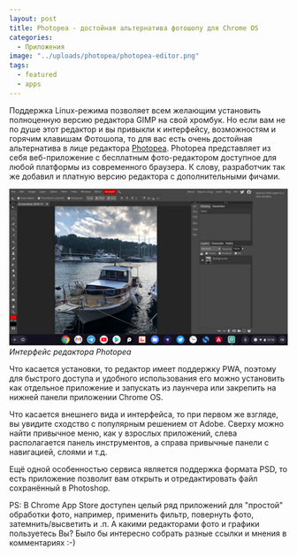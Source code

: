 ```yaml
---
layout: post
title: Photopea - достойная альтернатива фотошопу для Chrome OS
categories:
  - Приложения
image: "../uploads/photopea/photopea-editor.png"
tags:
  - featured
  - apps
---
```


Поддержка Linux-режима позволяет всем желающим установить полноценную версию редактора GIMP на свой хромбук. Но если вам не по душе этот редактор и вы привыкли к интерфейсу, возможностям и горячим клавишам Фотошопа, то для вас есть очень достойная альтернатива в лице редактора [Photopea](https://www.photopea.com/). Photopea представляет из себя веб-приложение с бесплатным фото-редактором доступное для любой платформы из современного браузера. К слову, разработчик так же добавил и платную версию редактора с дополнительными фичами.

![Photopea - фото редактор](../uploads/photopea/photopea-editor.png "Photopea - фото редактор")
_Интерфейс редактора Photopea_

Что касается установки, то редактор имеет поддержку PWA, поэтому для быстрого доступа и удобного использования его можно установить как отдельное приложение и запускать из лаунчера или закрепить на нижней панели приложении Chrome OS.

Что касается внешнего вида и интерфейса, то при первом же взгляде, вы увидите сходство с популярным решением от Adobe. Сверху можно найти привычное меню, как у взрослых приложений, слева располагается панель инструментов, а справа привычные панели с навигацией, слоями и т.д.

Ещё одной особенностью сервиса является поддержка формата PSD, то есть приложение позволит вам открыть и отредактировать файл сохранённый в Photoshop.

PS: В Chrome App Store доступен целый ряд приложений для "простой" обработки фото, например, применить фильтр, повернуть фото, затемнить/высветить и .п. А какими редакторами фото и графики пользуетесь Вы? Было бы интересно собрать разные ссылки и мнения в комментариях :-)
